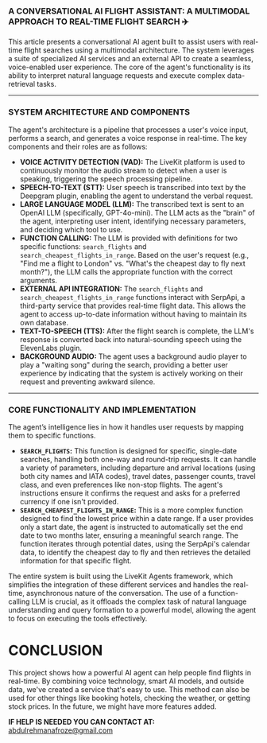 

### **A CONVERSATIONAL AI FLIGHT ASSISTANT: A MULTIMODAL APPROACH TO REAL-TIME FLIGHT SEARCH ✈️**

This article presents a conversational AI agent built to assist users with real-time flight searches using a multimodal architecture. The system leverages a suite of specialized AI services and an external API to create a seamless, voice-enabled user experience. The core of the agent's functionality is its ability to interpret natural language requests and execute complex data-retrieval tasks.

---

### **SYSTEM ARCHITECTURE AND COMPONENTS**

The agent's architecture is a pipeline that processes a user's voice input, performs a search, and generates a voice response in real-time. The key components and their roles are as follows:

* **VOICE ACTIVITY DETECTION (VAD):** The LiveKit platform is used to continuously monitor the audio stream to detect when a user is speaking, triggering the speech processing pipeline.
* **SPEECH-TO-TEXT (STT):** User speech is transcribed into text by the Deepgram plugin, enabling the agent to understand the verbal request.
* **LARGE LANGUAGE MODEL (LLM):** The transcribed text is sent to an OpenAI LLM (specifically, GPT-4o-mini). The LLM acts as the "brain" of the agent, interpreting user intent, identifying necessary parameters, and deciding which tool to use.
* **FUNCTION CALLING:** The LLM is provided with definitions for two specific functions: `search_flights` and `search_cheapest_flights_in_range`. Based on the user's request (e.g., "Find me a flight to London" vs. "What's the cheapest day to fly next month?"), the LLM calls the appropriate function with the correct arguments.
* **EXTERNAL API INTEGRATION:** The `search_flights` and `search_cheapest_flights_in_range` functions interact with SerpApi, a third-party service that provides real-time flight data. This allows the agent to access up-to-date information without having to maintain its own database.
* **TEXT-TO-SPEECH (TTS):** After the flight search is complete, the LLM's response is converted back into natural-sounding speech using the ElevenLabs plugin.
* **BACKGROUND AUDIO:** The agent uses a background audio player to play a "waiting song" during the search, providing a better user experience by indicating that the system is actively working on their request and preventing awkward silence.

---

### **CORE FUNCTIONALITY AND IMPLEMENTATION**

The agent’s intelligence lies in how it handles user requests by mapping them to specific functions.

* **`SEARCH_FLIGHTS`:** This function is designed for specific, single-date searches, handling both one-way and round-trip requests. It can handle a variety of parameters, including departure and arrival locations (using both city names and IATA codes), travel dates, passenger counts, travel class, and even preferences like non-stop flights. The agent's instructions ensure it confirms the request and asks for a preferred currency if one isn't provided.
* **`SEARCH_CHEAPEST_FLIGHTS_IN_RANGE`:** This is a more complex function designed to find the lowest price within a date range. If a user provides only a start date, the agent is instructed to automatically set the end date to two months later, ensuring a meaningful search range. The function iterates through potential dates, using the SerpApi's calendar data, to identify the cheapest day to fly and then retrieves the detailed information for that specific flight.

The entire system is built using the LiveKit Agents framework, which simplifies the integration of these different services and handles the real-time, asynchronous nature of the conversation. The use of a function-calling LLM is crucial, as it offloads the complex task of natural language understanding and query formation to a powerful model, allowing the agent to focus on executing the tools effectively.



# CONCLUSION

This project shows how a powerful AI agent can help people find flights in real-time. By combining voice technology, smart AI models, and outside data, we've created a service that's easy to use. This method can also be used for other things like booking hotels, checking the weather, or getting stock prices. In the future, we might have more features added.

**IF HELP IS NEEDED YOU CAN CONTACT AT:** abdulrehmanafroze@gmail.com

